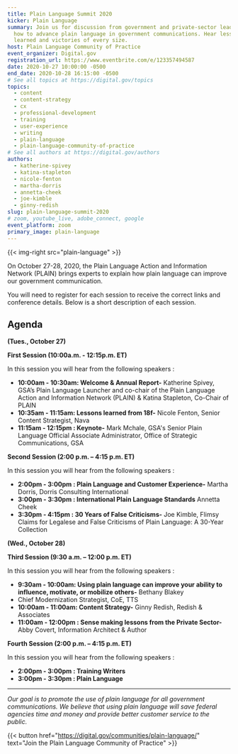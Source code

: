 ```yaml
---
title: Plain Language Summit 2020
kicker: Plain Language
summary: Join us for discussion from government and private-sector leaders on
  how to advance plain language in government communications. Hear lessons
  learned and victories of every size.
host: Plain Language Community of Practice
event_organizer: Digital.gov
registration_url: https://www.eventbrite.com/e/123357494587
date: 2020-10-27 10:00:00 -0500
end_date: 2020-10-28 16:15:00 -0500
# See all topics at https://digital.gov/topics
topics:
  - content
  - content-strategy
  - cx
  - professional-development
  - training
  - user-experience
  - writing
  - plain-language
  - plain-language-community-of-practice
# See all authors at https://digital.gov/authors
authors:
  - katherine-spivey
  - katina-stapleton
  - nicole-fenton
  - martha-dorris
  - annetta-cheek
  - joe-kimble
  - ginny-redish
slug: plain-language-summit-2020
# zoom, youtube_live, adobe_connect, google
event_platform: zoom
primary_image: plain-language
---
```


{{< img-right src="plain-language" >}}

On October 27-28, 2020, the Plain Language Action and Information Network (PLAIN) brings experts to explain how plain language can improve our government communication.

You will need to register for each session to receive the correct links and conference details. Below is a short description of each session.

## Agenda

**(Tues., October 27)**

**First Session (10:00a.m. - 12:15p.m. ET)**

In this session you will hear from the following speakers :

* **10:00am - 10:30am: Welcome & Annual Report-** Katherine Spivey, GSA’s Plain Language Launcher and co-chair of the Plain Language Action and Information Network (PLAIN) & Katina Stapleton, Co-Chair of PLAIN
* **10:35am - 11:15am: Lessons learned from 18f-** Nicole Fenton, Senior Content Strategist, Nava
* **11:15am - 12:15pm : Keynote-** Mark Mchale, GSA's Senior Plain Language Official Associate Administrator, Office of Strategic Communications, GSA

**Second Session (2:00 p.m. – 4:15 p.m. ET)**

In this session you will hear from the following speakers :

* **2:00pm - 3:00pm : Plain Language and Customer Experience-** Martha Dorris, Dorris Consulting International
* **3:00pm - 3:30pm : International Plain Language Standards** Annetta Cheek
* **3:30pm - 4:15pm : 30 Years of False Criticisms-** Joe Kimble, Flimsy Claims for Legalese and False Criticisms of Plain Language: A 30-Year Collection

**(Wed., October 28)**

**Third Session (9:30 a.m. – 12:00 p.m. ET)**

In this session you will hear from the following speakers :

* **9:30am - 10:00am: Using plain language can improve your ability to influence, motivate, or mobilize others-** Bethany Blakey
* Chief Modernization Strategist, CoE, TTS
* **10:00am - 11:00am: Content Strategy-** Ginny Redish, Redish & Associates
* **11:00am - 12:00pm : Sense making lessons from the Private Sector-** Abby Covert, Information Architect & Author

**Fourth Session (2:00 p.m. – 4:15 p.m. ET)**

In this session you will hear from the following speakers :

* **2:00pm - 3:00pm : Training Writers** 
* **3:00pm - 3:30pm : Plain Language**

---

*Our goal is to promote the use of plain language for all government communications. We believe that using plain language will save federal agencies time and money and provide better customer service to the public.*

{{< button href="https://digital.gov/communities/plain-language/" text="Join the Plain Language Community of Practice" >}}
